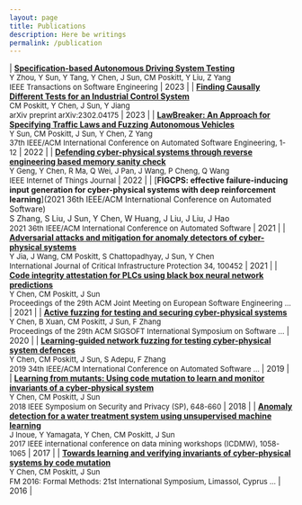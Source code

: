 ```yaml
---
layout: page
title: Publications
description: Here be writings
permalink: /publication
---
```



| [**Specification-based Autonomous Driving System Testing**](https://ieeexplore.ieee.org/abstract/document/10064002) <br> <font size=2>Y Zhou, Y Sun, Y Tang, Y Chen, J Sun, CM Poskitt, Y Liu, Z Yang<br>IEEE Transactions on Software Engineering</font> | 2023       |
|  [**Finding Causally Different Tests for an Industrial Control System**](https://arxiv.org/abs/2302.04175)<br> <font size=2>CM Poskitt, Y Chen, J Sun, Y Jiang<br>arXiv preprint arXiv:2302.04175</font>  |  2023 |
| [**LawBreaker: An Approach for Specifying Traffic Laws and Fuzzing Autonomous Vehicles**](https://dl.acm.org/doi/abs/10.1145/3551349.3556897)<br><font size=2>Y Sun, CM Poskitt, J Sun, Y Chen, Z Yang<br>37th IEEE/ACM International Conference on Automated Software Engineering, 1-12</font>   |   2022  |
| [**Defending cyber-physical systems through reverse engineering based memory sanity check**](https://ieeexplore.ieee.org/abstract/document/9864200/)<br><font size=2>Y Geng, Y Chen, R Ma, Q Wei, J Pan, J Wang, P Cheng, Q Wang<br>IEEE Internet of Things Journal</font>   |   2022  |
| [**FIGCPS: effective failure-inducing input generation for cyber-physical systems with deep reinforcement learning**](2021 36th IEEE/ACM International Conference on Automated Software)<br>S Zhang, S Liu, J Sun, Y Chen, W Huang, J Liu, J Liu, J Hao<font size=2><br>2021 36th IEEE/ACM International Conference on Automated Software</font>   |   2021  |
| [**Adversarial attacks and mitigation for anomaly detectors of cyber-physical systems**](https://www.sciencedirect.com/science/article/abs/pii/S1874548221000445)<br><font size=2>Y Jia, J Wang, CM Poskitt, S Chattopadhyay, J Sun, Y Chen<br>International Journal of Critical Infrastructure Protection 34, 100452</font>   |  2021   |
| [**Code integrity attestation for PLCs using black box neural network predictions**](https://dl.acm.org/doi/abs/10.1145/3468264.3468617)<br><font size=2>Y Chen, CM Poskitt, J Sun<br>Proceedings of the 29th ACM Joint Meeting on European Software Engineering …</font>   |  2021   |
| [**Active fuzzing for testing and securing cyber-physical systems**](https://dl.acm.org/doi/abs/10.1145/3395363.3397376)<br><font size=2>Y Chen, B Xuan, CM Poskitt, J Sun, F Zhang<br>Proceedings of the 29th ACM SIGSOFT International Symposium on Software …</font>   |   2020  |
| [**Learning-guided network fuzzing for testing cyber-physical system defences**](https://ieeexplore.ieee.org/abstract/document/8952193)<br><font size=2>Y Chen, CM Poskitt, J Sun, S Adepu, F Zhang<br>2019 34th IEEE/ACM International Conference on Automated Software …</font>   |   2019  |
| [**Learning from mutants: Using code mutation to learn and monitor invariants of a cyber-physical system**](https://ieeexplore.ieee.org/abstract/document/8418629)<br><font size=2>Y Chen, CM Poskitt, J Sun<br>2018 IEEE Symposium on Security and Privacy (SP), 648-660</font>   |  2018   |
| [**Anomaly detection for a water treatment system using unsupervised machine learning**](https://ieeexplore.ieee.org/abstract/document/8215783)<br><font size=2>J Inoue, Y Yamagata, Y Chen, CM Poskitt, J Sun<br>2017 IEEE international conference on data mining workshops (ICDMW), 1058-1065</font>   |  2017   |
| [**Towards learning and verifying invariants of cyber-physical systems by code mutation**](https://link.springer.com/chapter/10.1007/978-3-319-48989-6_10)<br><font size=2>Y Chen, CM Poskitt, J Sun<br>FM 2016: Formal Methods: 21st International Symposium, Limassol, Cyprus …</font>   |   2016  |
